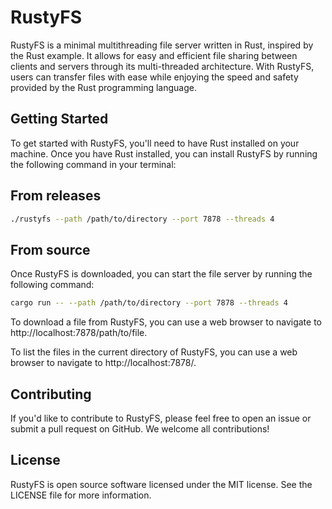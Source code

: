 # RustyFS

RustyFS is a minimal multithreading file server written in Rust, inspired by the Rust example. It allows for easy and efficient file sharing between clients and servers through its multi-threaded architecture. With RustyFS, users can transfer files with ease while enjoying the speed and safety provided by the Rust programming language.

## Getting Started

To get started with RustyFS, you'll need to have Rust installed on your machine. Once you have Rust installed, you can install RustyFS by running the following command in your terminal:

## From releases

```bash
./rustyfs --path /path/to/directory --port 7878 --threads 4
```

## From source

Once RustyFS is downloaded, you can start the file server by running the following command:

```bash
cargo run -- --path /path/to/directory --port 7878 --threads 4
```

To download a file from RustyFS, you can use a web browser to navigate to http://localhost:7878/path/to/file.

To list the files in the current directory of RustyFS, you can use a web browser to navigate to http://localhost:7878/.

## Contributing

If you'd like to contribute to RustyFS, please feel free to open an issue or submit a pull request on GitHub. We welcome all contributions!

## License

RustyFS is open source software licensed under the MIT license. See the LICENSE file for more information.
